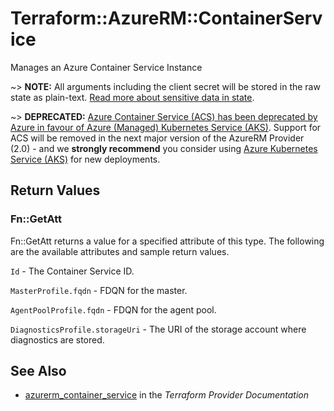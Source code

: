 # Terraform::AzureRM::ContainerService

Manages an Azure Container Service Instance

~> **NOTE:** All arguments including the client secret will be stored in the raw state as plain-text.
[Read more about sensitive data in state](/docs/state/sensitive-data.html).

~> **DEPRECATED:** [Azure Container Service (ACS) has been deprecated by Azure in favour of Azure (Managed) Kubernetes Service (AKS)](https://azure.microsoft.com/en-us/updates/azure-container-service-will-retire-on-january-31-2020/). Support for ACS will be removed in the next major version of the AzureRM Provider (2.0) - and we **strongly recommend** you consider using [Azure Kubernetes Service (AKS)](kubernetes_cluster.html) for new deployments.

## Return Values

### Fn::GetAtt

Fn::GetAtt returns a value for a specified attribute of this type. The following are the available attributes and sample return values.

`Id` - The Container Service ID.

`MasterProfile.fqdn` - FDQN for the master.

`AgentPoolProfile.fqdn` - FDQN for the agent pool.

`DiagnosticsProfile.storageUri` - The URI of the storage account where diagnostics are stored.

## See Also

* [azurerm_container_service](https://www.terraform.io/docs/providers/azurerm/r/container_service.html) in the _Terraform Provider Documentation_